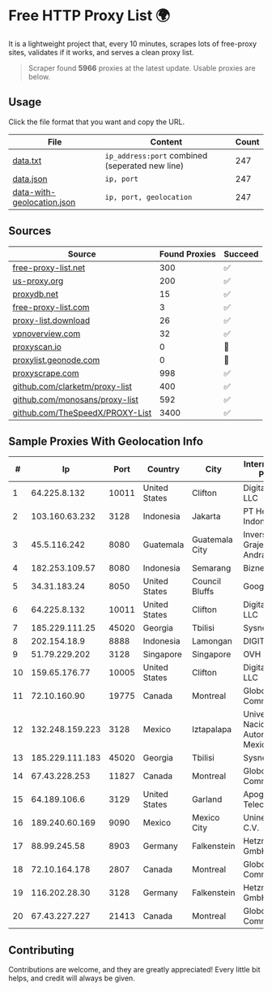 
# Free HTTP Proxy List 🌍

It is a lightweight project that, every 10 minutes, scrapes lots of free-proxy sites, validates if it works, and serves a clean proxy list.


> Scraper found **5966** proxies at the latest update. Usable proxies are below.

## Usage

Click the file format that you want and copy the URL.


|File|Content|Count|
|----|-------|-----|
|[data.txt](https://raw.githubusercontent.com/themiralay/Proxy-List-World/master/data.txt)|`ip_address:port` combined (seperated new line)|247|
|[data.json](https://raw.githubusercontent.com/themiralay/Proxy-List-World/master/data.json)|`ip, port`|247|
|[data-with-geolocation.json](https://raw.githubusercontent.com/themiralay/Proxy-List-World/master/data-with-geolocation.json)|`ip, port, geolocation`|247|

## Sources

|Source|Found Proxies|Succeed|
|------|-------------|-------|
|[free-proxy-list.net](https://free-proxy-list.net)|300|✅|
|[us-proxy.org](https://www.us-proxy.org)|200|✅|
|[proxydb.net](http://proxydb.net)|15|✅|
|[free-proxy-list.com](https://free-proxy-list.com/?page=&port=&type%5B%5D=http&type%5B%5D=https&up_time=0&search=Search)|3|✅|
|[proxy-list.download](https://www.proxy-list.download/HTTP)|26|✅|
|[vpnoverview.com](https://vpnoverview.com/privacy/anonymous-browsing/free-proxy-servers)|32|✅|
|[proxyscan.io](https://www.proxyscan.io)|0|🚫|
|[proxylist.geonode.com](https://proxylist.geonode.com/api/proxy-list?limit=300&page=1&sort_by=lastChecked&sort_type=desc&protocols=http,https)|0|🚫|
|[proxyscrape.com](https://api.proxyscrape.com/v2/?request=displayproxies&protocol=http&timeout=10000&country=all&ssl=all&anonymity=all)|998|✅|
|[github.com/clarketm/proxy-list](https://raw.githubusercontent.com/clarketm/proxy-list/master/proxy-list-raw.txt)|400|✅|
|[github.com/monosans/proxy-list](https://raw.githubusercontent.com/monosans/proxy-list/main/proxies/http.txt)|592|✅|
|[github.com/TheSpeedX/PROXY-List](https://raw.githubusercontent.com/TheSpeedX/PROXY-List/master/http.txt)|3400|✅|


## Sample Proxies With Geolocation Info

|#|Ip|Port|Country|City|Internet Service Provider|
|-|--|----|-------|----|-------------------------|
|1|64.225.8.132|10011|United States|Clifton|DigitalOcean, LLC|
|2|103.160.63.232|3128|Indonesia|Jakarta|PT Herza Digital Indonesia|
|3|45.5.116.242|8080|Guatemala|Guatemala City|Inversiones Grajeda Andrade S.A|
|4|182.253.109.57|8080|Indonesia|Semarang|Biznet Metronet|
|5|34.31.183.24|8050|United States|Council Bluffs|Google LLC|
|6|64.225.8.132|10011|United States|Clifton|DigitalOcean, LLC|
|7|185.229.111.25|45020|Georgia|Tbilisi|Sysnet LLC|
|8|202.154.18.9|8888|Indonesia|Lamongan|DIGITNET|
|9|51.79.229.202|3128|Singapore|Singapore|OVH Hosting|
|10|159.65.176.77|10005|United States|Clifton|DigitalOcean, LLC|
|11|72.10.160.90|19775|Canada|Montreal|GloboTech Communications|
|12|132.248.159.223|3128|Mexico|Iztapalapa|Universidad Nacional Autonoma de Mexico|
|13|185.229.111.183|45020|Georgia|Tbilisi|Sysnet LLC|
|14|67.43.228.253|11827|Canada|Montreal|GloboTech Communications|
|15|64.189.106.6|3129|United States|Garland|Apogee Telecom Inc.|
|16|189.240.60.169|9090|Mexico|Mexico City|Uninet S.A. de C.V.|
|17|88.99.245.58|8903|Germany|Falkenstein|Hetzner Online GmbH|
|18|72.10.164.178|2807|Canada|Montreal|GloboTech Communications|
|19|116.202.28.30|3128|Germany|Falkenstein|Hetzner Online GmbH|
|20|67.43.227.227|21413|Canada|Montreal|GloboTech Communications|



## Contributing

Contributions are welcome, and they are greatly appreciated! Every
little bit helps, and credit will always be given.

